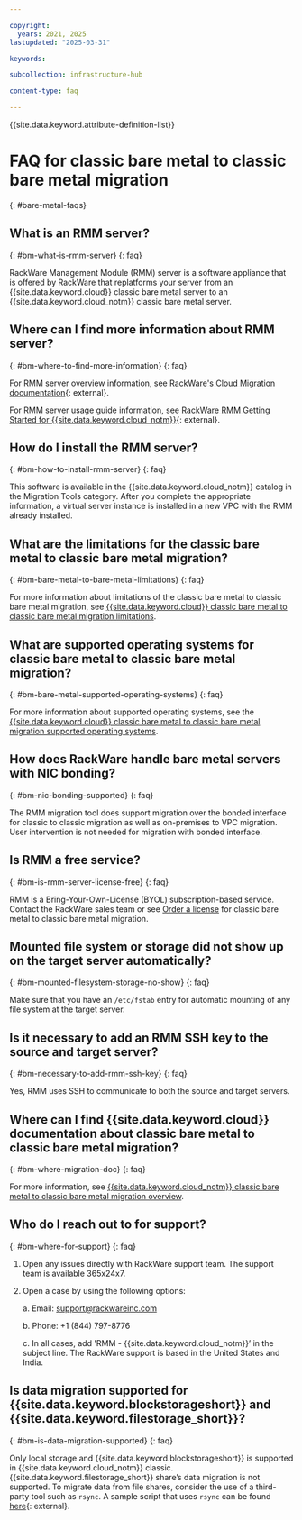 ```yaml
---

copyright:
  years: 2021, 2025
lastupdated: "2025-03-31"

keywords:

subcollection: infrastructure-hub

content-type: faq

---
```


{{site.data.keyword.attribute-definition-list}}

# FAQ for classic bare metal to classic bare metal migration
{: #bare-metal-faqs}

## What is an RMM server?
{: #bm-what-is-rmm-server}
{: faq}

RackWare Management Module (RMM) server is a software appliance that is offered by RackWare that replatforms your server from an {{site.data.keyword.cloud}} classic bare metal server to an {{site.data.keyword.cloud_notm}} classic bare metal server.

## Where can I find more information about RMM server?
{: #bm-where-to-find-more-information}
{: faq}

For RMM server overview information, see [RackWare's Cloud Migration documentation](https://www.rackwareinc.com/cloud-migration){: external}.

For RMM server usage guide information, see [RackWare RMM Getting Started for {{site.data.keyword.cloud_notm}}](https://www.rackwareinc.com/rackware-rmm-getting-started-for-ibm-cloud){: external}.

## How do I install the RMM server?
{: #bm-how-to-install-rmm-server}
{: faq}

This software is available in the {{site.data.keyword.cloud_notm}} catalog in the Migration Tools category. After you complete the appropriate information, a virtual server instance is installed in a new VPC with the RMM already installed.

## What are the limitations for the classic bare metal to classic bare metal migration?
{: #bm-bare-metal-to-bare-metal-limitations}
{: faq}

For more information about limitations of the classic bare metal to classic bare metal migration, see [{{site.data.keyword.cloud}} classic bare metal to classic bare metal migration limitations](/docs/infrastructure-hub?topic=infrastructure-hub-p-p-migration-bare-metal-overview#p-p-migration-bare-metal-limitations).

## What are supported operating systems for classic bare metal to classic bare metal migration?
{: #bm-bare-metal-supported-operating-systems}
{: faq}

For more information about supported operating systems, see the [{{site.data.keyword.cloud}} classic bare metal to classic bare metal migration supported operating systems](/docs/infrastructure-hub?topic=infrastructure-hub-p-p-migration-bare-metal-overview#p-p-migration-bare-metal-supported-os).

## How does RackWare handle bare metal servers with NIC bonding?
{: #bm-nic-bonding-supported}
{: faq}

The RMM migration tool does support migration over the bonded interface for classic to classic migration as well as on-premises to VPC migration. User intervention is not needed for migration with bonded interface.

## Is RMM a free service?
{: #bm-is-rmm-server-license-free}
{: faq}

RMM is a Bring-Your-Own-License (BYOL) subscription-based service. Contact the RackWare sales team or see [Order a license](/docs/infrastructure-hub?topic=infrastructure-hub-p-p-migration-bare-metal-overview#p-p-migration-bare-metal-ordering-license) for classic bare metal to classic bare metal migration.

## Mounted file system or storage did not show up on the target server automatically?
{: #bm-mounted-filesystem-storage-no-show}
{: faq}

Make sure that you have an `/etc/fstab` entry for automatic mounting of any file system at the target server.

## Is it necessary to add an RMM SSH key to the source and target server?
{: #bm-necessary-to-add-rmm-ssh-key}
{: faq}

Yes, RMM uses SSH to communicate to both the source and target servers.

## Where can I find {{site.data.keyword.cloud}} documentation about classic bare metal to classic bare metal migration?
{: #bm-where-migration-doc}
{: faq}

For more information, see [{{site.data.keyword.cloud_notm}} classic bare metal to classic bare metal migration overview](/docs/infrastructure-hub?topic=infrastructure-hub-p-p-migration-bare-metal-overview).


## Who do I reach out to for support?
{: #bm-where-for-support}
{: faq}

1. Open any issues directly with RackWare support team. The support team is available 365x24x7.

2. Open a case by using the following options:

    a. Email: support@rackwareinc.com

    b. Phone: +1 (844) 797-8776

    c. In all cases, add 'RMM - {{site.data.keyword.cloud_notm}}’ in the subject line. The RackWare support is based in the United States and India.

## Is data migration supported for {{site.data.keyword.blockstorageshort}} and {{site.data.keyword.filestorage_short}}?
{: #bm-is-data-migration-supported}
{: faq}

Only local storage and {{site.data.keyword.blockstorageshort}} is supported in {{site.data.keyword.cloud_notm}} classic. {{site.data.keyword.filestorage_short}} share’s data migration is not supported. To migrate data from file shares, consider the use of a third-party tool such as `rsync`. A sample script that uses `rsync` can be found [here](https://github.com/IBM-Cloud/vpc-migration-tools){: external}.
